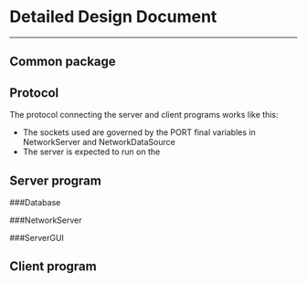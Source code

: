 # Detailed Design Document
____

## Common package

## Protocol
The protocol connecting the server and client programs works like this:
* The sockets used are governed by the PORT final variables in NetworkServer and NetworkDataSource
* The server is expected to run on the 

## Server program
###Database

###NetworkServer

###ServerGUI

## Client program